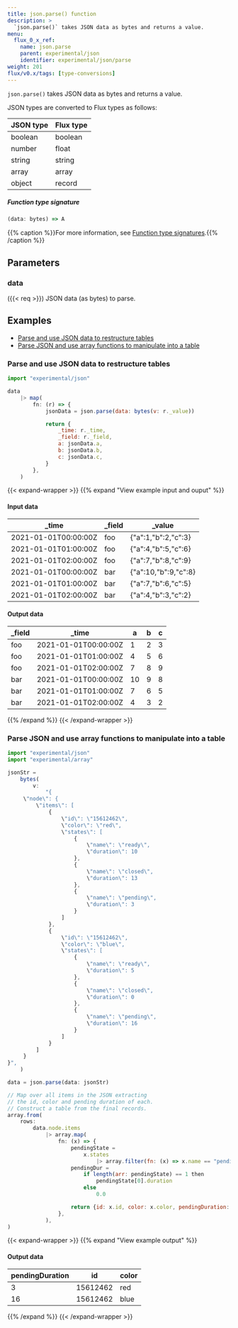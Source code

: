 ```yaml
---
title: json.parse() function
description: >
  `json.parse()` takes JSON data as bytes and returns a value.
menu:
  flux_0_x_ref:
    name: json.parse
    parent: experimental/json
    identifier: experimental/json/parse
weight: 201
flux/v0.x/tags: [type-conversions]
---
```


<!------------------------------------------------------------------------------

IMPORTANT: This page was generated from comments in the Flux source code. Any
edits made directly to this page will be overwritten the next time the
documentation is generated. 

To make updates to this documentation, update the function comments above the
function definition in the Flux source code:

https://github.com/influxdata/flux/blob/master/stdlib/experimental/json/json.flux#L136-L136

Contributing to Flux: https://github.com/influxdata/flux#contributing
Fluxdoc syntax: https://github.com/influxdata/flux/blob/master/docs/fluxdoc.md

------------------------------------------------------------------------------->

`json.parse()` takes JSON data as bytes and returns a value.

JSON types are converted to Flux types as follows:

| JSON type | Flux type |
| --------- | --------- |
| boolean   | boolean   |
| number    | float     |
| string    | string    |
| array     | array     |
| object    | record    |

##### Function type signature

```js
(data: bytes) => A
```

{{% caption %}}For more information, see [Function type signatures](/flux/v0.x/function-type-signatures/).{{% /caption %}}

## Parameters

### data
({{< req >}})
JSON data (as bytes) to parse.




## Examples

- [Parse and use JSON data to restructure tables](#parse-and-use-json-data-to-restructure-tables)
- [Parse JSON and use array functions to manipulate into a table](#parse-json-and-use-array-functions-to-manipulate-into-a-table)

### Parse and use JSON data to restructure tables

```js
import "experimental/json"

data
    |> map(
        fn: (r) => {
            jsonData = json.parse(data: bytes(v: r._value))

            return {
                _time: r._time,
                _field: r._field,
                a: jsonData.a,
                b: jsonData.b,
                c: jsonData.c,
            }
        },
    )

```

{{< expand-wrapper >}}
{{% expand "View example input and ouput" %}}

#### Input data

| _time                | _field  | _value               |
| -------------------- | ------- | -------------------- |
| 2021-01-01T00:00:00Z | foo     | {"a":1,"b":2,"c":3}  |
| 2021-01-01T01:00:00Z | foo     | {"a":4,"b":5,"c":6}  |
| 2021-01-01T02:00:00Z | foo     | {"a":7,"b":8,"c":9}  |
| 2021-01-01T00:00:00Z | bar     | {"a":10,"b":9,"c":8} |
| 2021-01-01T01:00:00Z | bar     | {"a":7,"b":6,"c":5}  |
| 2021-01-01T02:00:00Z | bar     | {"a":4,"b":3,"c":2}  |


#### Output data

| _field  | _time                | a  | b  | c  |
| ------- | -------------------- | -- | -- | -- |
| foo     | 2021-01-01T00:00:00Z | 1  | 2  | 3  |
| foo     | 2021-01-01T01:00:00Z | 4  | 5  | 6  |
| foo     | 2021-01-01T02:00:00Z | 7  | 8  | 9  |
| bar     | 2021-01-01T00:00:00Z | 10 | 9  | 8  |
| bar     | 2021-01-01T01:00:00Z | 7  | 6  | 5  |
| bar     | 2021-01-01T02:00:00Z | 4  | 3  | 2  |

{{% /expand %}}
{{< /expand-wrapper >}}

### Parse JSON and use array functions to manipulate into a table

```js
import "experimental/json"
import "experimental/array"

jsonStr =
    bytes(
        v:
            "{
     \"node\": {
         \"items\": [
             {
                 \"id\": \"15612462\",
                 \"color\": \"red\",
                 \"states\": [
                     {
                         \"name\": \"ready\",
                         \"duration\": 10
                     },
                     {
                         \"name\": \"closed\",
                         \"duration\": 13
                     },
                     {
                         \"name\": \"pending\",
                         \"duration\": 3
                     }
                 ]
             },
             {
                 \"id\": \"15612462\",
                 \"color\": \"blue\",
                 \"states\": [
                     {
                         \"name\": \"ready\",
                         \"duration\": 5
                     },
                     {
                         \"name\": \"closed\",
                         \"duration\": 0
                     },
                     {
                         \"name\": \"pending\",
                         \"duration\": 16
                     }
                 ]
             }
         ]
     }
}",
    )

data = json.parse(data: jsonStr)

// Map over all items in the JSON extracting
// the id, color and pending duration of each.
// Construct a table from the final records.
array.from(
    rows:
        data.node.items
            |> array.map(
                fn: (x) => {
                    pendingState =
                        x.states
                            |> array.filter(fn: (x) => x.name == "pending")
                    pendingDur =
                        if length(arr: pendingState) == 1 then
                            pendingState[0].duration
                        else
                            0.0

                    return {id: x.id, color: x.color, pendingDuration: pendingDur}
                },
            ),
)

```

{{< expand-wrapper >}}
{{% expand "View example output" %}}

#### Output data

| pendingDuration  | id       | color  |
| ---------------- | -------- | ------ |
| 3                | 15612462 | red    |
| 16               | 15612462 | blue   |

{{% /expand %}}
{{< /expand-wrapper >}}
